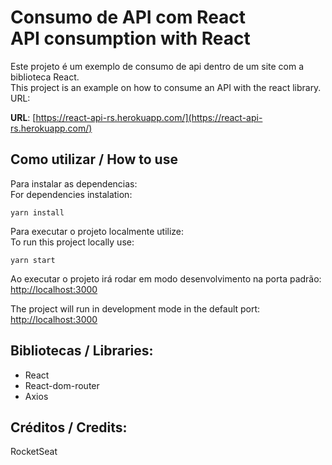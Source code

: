 # Consumo de API com React <br/> API consumption with React

Este projeto é um exemplo de consumo de api dentro de um site com a biblioteca React.<br/>
This project is an example on how to consume an API with the react library.
URL:<br/>

**URL**: [https://react-api-rs.herokuapp.com/](https://react-api-rs.herokuapp.com/)

## Como utilizar / How to use

Para instalar as dependencias:<br>
For dependencies instalation:

`yarn install`

Para executar o projeto localmente utilize:<br>
To run this project locally use:

`yarn start`

Ao executar o projeto irá rodar em modo desenvolvimento na porta padrão: <br />
[http://localhost:3000](http://localhost:3000) <br/>

The project will run in development mode in the default port:<br/>
[http://localhost:3000](http://localhost:3000)

## Bibliotecas / Libraries:

- React
- React-dom-router
- Axios

## Créditos / Credits:

RocketSeat
